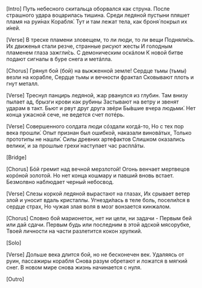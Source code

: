 [Intro]
Путь небесного скитальца оборвался как струна.
После страшного удара воцарилась тишина.
Среди ледяной пустыни пляшет пламя на руи́нах
Корабля́. Тут и там лежат тела, как броня́ покрыл их и́ней.

[Verse]
В треске пламени зловещем, то ли люди, то ли вещи
Подняли́сь. Их движенья стали резче, странные рисуют жесты
И голодным пламенем глаза зажгли́сь. С демоническим оскáлом
К новой битве подают сигналы в буре снега и метáлла.

[Chorus]
Грянул бой (бой) на выжженной земле!
Сердце тьмы (тьмы) везли на корабле,
Сердце тьмы и вечности фрактал
Сковывают плоть и гнут металл.

[Verse]
Треснул панцирь ледяной, жар рванулся из глубин.
Там внизу пылает ад, брызги крови как рубины
Застывают на ветру и звенят ударам в такт. Бьют и рвут друг друга звéри
Бы́вшие вчера людьми́. Нет конца ужасной сече, не ведется счет потéрь.

[Verse]
Совершенного солдата люди сóздали когдá-то,
Но с тех пор века прошли́. Опыт признан был ошибкой, наказали виновáтых,
Только прототипы не нашли́. Силы древних артефактов
Слишком оказались велики́, и за прошлые грехи́ наступает час расплáты.

[Bridge]

[Chorus]
Бóй гремит над вечной мерзлотой!
Огонь венчает мертвецов корóной золотой.
Но нет конца кошмару и павший вновь встает.
Безмолвно наблюдает черный небосвод.

[Verse]
Слезы коркой ледяной вырастают на глазах,
Их срывает ветер злой и уносит вдаль кристаллы.
Угнезди́лась в теле боль, посели́лся в сердце страх,
Но чужая злая воля в мозг вонзается кинжалом.

[Chorus]
Словно бой марионеток, нет ни цели, ни задачи -
Первым бей или дай сдачи.
Первым будь или последним в этой адской мясорубке,
Твоей личности на части разлетится кокон хрупкий.

[Solo]

[Verse]
Дольше века длится бой, но не бесконечен век.
Удаляясь от руин, пассажиры корабля
Снова разум обретают и ложатся в мягкий снег.
В новом мире снова жизнь начинается с нуля.

[Outro]
